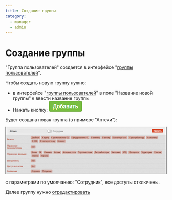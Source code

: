 ```yaml
---
title: Создание группы
category:
  - manager
  - admin
---
```



# Создание группы

"Группа пользователей" создается в интерфейсе "[группы пользователей](accounts-group.html)".

Чтобы создать новую группу нужно: 
-  в интерфейсе "[группы пользователей](accounts-group.html)" в поле "Название новой группы" `6` ввести название группы
-  Нажать кнопку: ![](../images/button-group-add.png#inline)

Будет создана новая группа (в примере "Аптеки"):

![](../images/accounts-group-create.png)

с параметрами по умолчанию: "Сотрудник", все доступы отключены.

Далее группу нужно [отредактировать](accounts-group-edit.html)
